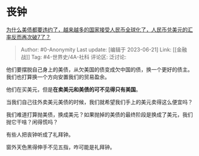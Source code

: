 # 丧钟
[为什么美债都要违约了，越来越多的国家接受人民币全球化了，人民币兑美元的汇率反而再次破7了？](https://www.zhihu.com/question/603118034/answer/3084168195)

> Author: #0-Anonymity
> Last update: [编辑于 2023-06-21]
> Link: [[金融战]]
> Tag: #4-世界史/4A-社科
> 评论区:
> 泛讨论:

他们要摆脱自己身上的美债，从欠美国的债变成欠中国的债，换一个更好的债主。我们也打算换一个方向安置我们的贸易盈余。

他们在买美元，但是**在卖美元和美债的可不见得只有美国**。

当我们自己往外卖美元美债的时候，我们就希望我们手上的美元卖得这么便宜吗？

我们难道打算抛美债，换成美元？如果抛掉的美债的最终阶段是换成了美元，我们抛它干啥？闲得慌吗？

有些人把丧钟听成了礼拜钟。

窗外天色黑得伸手不见五指，咋可能是礼拜钟。
